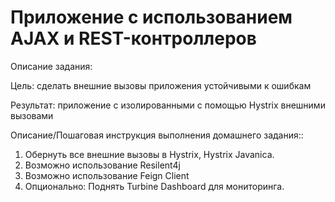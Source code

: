 # Приложение с использованием AJAX и REST-контроллеров

Описание задания:

Цель: сделать внешние вызовы приложения устойчивыми к ошибкам

Результат: приложение с изолированными с помощью Hystrix внешними вызовами

Описание/Пошаговая инструкция выполнения домашнего задания::

1. Обернуть все внешние вызовы в Hystrix, Hystrix Javanica.
2. Возможно использование Resilent4j
3. Возможно использование Feign Client
4. Опционально: Поднять Turbine Dashboard для мониторинга.